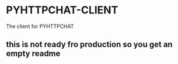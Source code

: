 # PYHTTPCHAT-CLIENT
 The client for PYHTTPCHAT

## this is not ready fro production so you get an empty readme